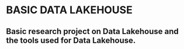 # BASIC DATA LAKEHOUSE
## Basic research project on Data Lakehouse and the tools used for Data Lakehouse.








